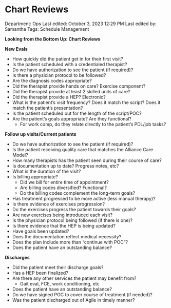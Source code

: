 # Chart Reviews

Department: Ops
Last edited: October 3, 2023 12:29 PM
Last edited by: Samantha
Tags: Schedule Management

**Looking from the Bottom Up: Chart Reviews**

**New Evals**

- How quickly did the patient get in for their first visit?
- Is the patient scheduled with a credentialed therapist?
- Do we have authorization to see the patient (if required)?
- Is there a physician protocol to be followed?
- Are the diagnosis codes appropriate?
- Did the therapist provide hands on care? Exercise component?
- Did the therapist provide at least 2 skilled units of care?
- Did the therapist provide a HEP? Electronic?
- What is the patient’s visit frequency? Does it match the script? Does it match the patient’s presentation?
- Is the patient scheduled out for the length of the script/POC?
- Are the patient’s goals appropriate? Are they functional?
    - For work comp, do they relate directly to the patient’s PDL/job tasks?

**Follow up visits/Current patients**

- Do we have authorization to see the patient (if required)?
- Is the patient receiving quality care that matches the Alliance Care Model?
- How many therapists has the patient seen during their course of care?
- Is documentation up to date? Progress notes, etc?
- What is the duration of the visit?
- Is billing appropriate?
    - Did we bill for entire time of appointment?
    - Are billing codes diversified? Functional?
    - Do the billing codes complement the long-term goals?
- Has treatment progressed to be more active (less manual therapy)?
- Is there evidence of exercises progression?
- Do the exercises progress the patient towards their goals?
- Are new exercises being introduced each visit?
- Is the physician protocol being followed (if there is one)?
- Is there evidence that the HEP is being updated?
- Have goals been updated?
- Does the documentation reflect medical necessity?
- Does the plan include more than “continue with POC”?
- Does the patient have an outstanding balance?

**Discharges**

- Did the patient meet their discharge goals?
- Has a HEP been finalized?
- Are there any other services the patient may benefit from?
    - Gait eval, FCE, work conditioning, etc
- Does the patient have an outstanding balance?
- Do we have signed POC to cover course of treatment (if needed)?
- Was the patient discharged out of Agile in timely manner?